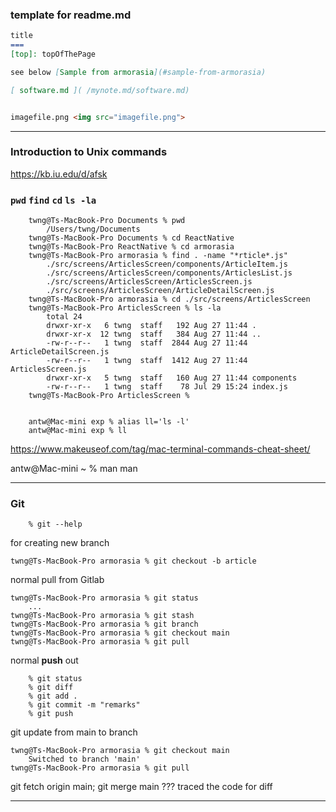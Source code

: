 ### template for readme.md

``` markdown
title
===
[top]: topOfThePage

see below [Sample from armorasia](#sample-from-armorasia)

[ software.md ]( /mynote.md/software.md)


imagefile.png <img src="imagefile.png">
```
---
### Introduction to Unix commands
https://kb.iu.edu/d/afsk

### `pwd` `find` `cd` `ls -la`
``` console
    twng@Ts-MacBook-Pro Documents % pwd
        /Users/twng/Documents
    twng@Ts-MacBook-Pro Documents % cd ReactNative
    twng@Ts-MacBook-Pro ReactNative % cd armorasia
    twng@Ts-MacBook-Pro armorasia % find . -name "*rticle*.js"       
        ./src/screens/ArticlesScreen/components/ArticleItem.js
        ./src/screens/ArticlesScreen/components/ArticlesList.js
        ./src/screens/ArticlesScreen/ArticlesScreen.js
        ./src/screens/ArticlesScreen/ArticleDetailScreen.js
    twng@Ts-MacBook-Pro armorasia % cd ./src/screens/ArticlesScreen
    twng@Ts-MacBook-Pro ArticlesScreen % ls -la
        total 24
        drwxr-xr-x   6 twng  staff   192 Aug 27 11:44 .
        drwxr-xr-x  12 twng  staff   384 Aug 27 11:44 ..
        -rw-r--r--   1 twng  staff  2844 Aug 27 11:44 ArticleDetailScreen.js
        -rw-r--r--   1 twng  staff  1412 Aug 27 11:44 ArticlesScreen.js
        drwxr-xr-x   5 twng  staff   160 Aug 27 11:44 components
        -rw-r--r--   1 twng  staff    78 Jul 29 15:24 index.js
    twng@Ts-MacBook-Pro ArticlesScreen % 


    antw@Mac-mini exp % alias ll='ls -l'
    antw@Mac-mini exp % ll
```

https://www.makeuseof.com/tag/mac-terminal-commands-cheat-sheet/

antw@Mac-mini ~ % man man

---
### Git
``` console
    % git --help
```
for creating new branch
``` console
twng@Ts-MacBook-Pro armorasia % git checkout -b article
```
normal pull from Gitlab
``` console
twng@Ts-MacBook-Pro armorasia % git status
    ...
twng@Ts-MacBook-Pro armorasia % git stash
twng@Ts-MacBook-Pro armorasia % git branch
twng@Ts-MacBook-Pro armorasia % git checkout main
twng@Ts-MacBook-Pro armorasia % git pull
```
normal **push** out
``` console
    % git status
    % git diff
    % git add .
    % git commit -m "remarks"
    % git push
```

git update from main to branch
``` console
twng@Ts-MacBook-Pro armorasia % git checkout main
    Switched to branch 'main'
twng@Ts-MacBook-Pro armorasia % git pull 
```
git fetch origin main; git merge main ???
traced the code for diff

---
